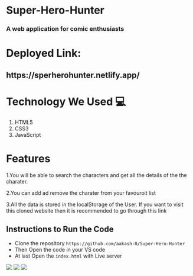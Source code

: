 # Super-Hero-Hunter
<h3>A web application for comic enthusiasts

# Deployed Link:

<h2>https://sperherohunter.netlify.app/</h2> 

# Technology We Used :computer: 
1. HTML5
2. CSS3
3. JavaScript

# Features
1.You will be able to search the characters and get all the details of the the charater.

2.You can add ad remove the charater from your favouroit list 

3.All the data is stored in the localStorage of the User.
If you want to visit this cloned website then it is recommended to go through this link 

## Instructions to Run the Code 

- Clone the repository `https://github.com/aakash-0/Super-Hero-Hunter`
- Then Open the code in your VS code
- At last Open the `index.html` with Live server

 <img src="https://miro.medium.com/max/1400/1*kbYAXLvvgmO9dfzNPsl-zQ.png">
  
  <img src="https://miro.medium.com/max/1400/1*5FV9MvSmzduexegRs1CzyQ.png">
  
  <img src="https://miro.medium.com/max/1400/1*R8H3fpYQ9r2IeiHRBgAu3g.png">
